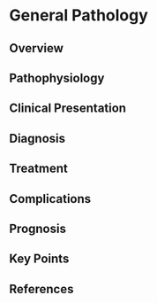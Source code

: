 # General Pathology

## Overview


## Pathophysiology


## Clinical Presentation


## Diagnosis


## Treatment


## Complications


## Prognosis


## Key Points


## References